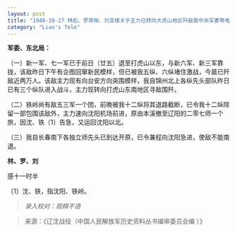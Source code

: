 ```yaml
---
layout: post
title: "1948-10-27 林彪、罗荣桓、刘亚楼关于主力已转向大虎山地区歼敌致中央军委等电"
category: "Liao's Tele"
---
```

**军委、东北局：**

（一）新一军、七一军已于前日（廿五）退至打虎山以东，与新六军、新三军靠拢，该敌昨日下午有企图回窜新民模样，但已被我五纵、六纵堵住激战，今晨已歼敌近两万人。该敌主力现有向台安方向突围模样，我自锦州北上各纵先头部队昨日已有三个纵队进入战斗，主力现转向打虎山东南地区寻敌围歼。

（二）铁岭尚有敌五三军一个团，前晚被我十二纵将其退路截断，已令我十二纵除留一部包围该敌外，主力速向沈阳机场前进，原由本溪撤至辽阳的二零七师一个旅，因沈、铁〔1〕告急，又运回沈阳以北。

（三）我自长春南下各独立师先头已到达开原，已令兼程向沈阳急进，使敌不能南退。

**林、罗、刘**

感十一时半

〔1〕沈、铁，指沈阳、铁岭。



> *录入校对：观棋不语*

> 来源：《辽沈战役（中国人民解放军历史资料丛书编审委员会编 ）》
